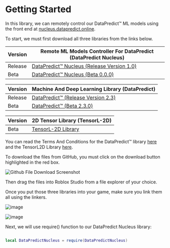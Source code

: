 # Getting Started

In this library, we can remotely control our DataPredict™ ML models using the front end at [nucleus.datapredict.online](https://nucleus.datapredict.online).

To start, we must first download all three libraries from the links below.

| Version | Remote ML Models Controller For DataPredict (DataPredict Nucleus)                                                                                                                   |
|---------|-------------------------------------------------------------------------------------------------------------------------------------------------------------------------------------|
| Release | [DataPredict™ Nucleus (Release Version 1.0)](https://github.com/AqwamCreates/DataPredict-Nucleus/blob/main/module_scripts/DataPredict%20Nucleus%20-%20Release%20Version%201.0.rbxm) |
| Beta    | [DataPredict™ Nucleus (Beta 0.0.0)](https://github.com/AqwamCreates/DataPredict-Nucleus/blob/main/module_scripts/DataPredict%20Nucleus.rbxm)                                        |

| Version | Machine And Deep Learning Library (DataPredict)                                                                                                           |
|---------|-----------------------------------------------------------------------------------------------------------------------------------------------------------|
| Release | [DataPredict™ (Release Version 2.3)](https://github.com/AqwamCreates/DataPredict/blob/main/module_scripts/DataPredict%20-%20Release%20Version%202.3.rbxm) |
| Beta    | [DataPredict™ (Beta 2.3.0)](https://github.com/AqwamCreates/DataPredict/blob/main/module_scripts/AqwamMachineAndDeepLearningLibrary.rbxm)                 |

| Version | 2D Tensor Library (TensorL-2D)                                                               |
|---------|----------------------------------------------------------------------------------------------|
| Beta    | [TensorL-2D Library](https://github.com/AqwamCreates/TensorL-2D/blob/main/src/TensorL2D.lua) |

You can read the Terms And Conditions for the DataPredict™ library [here](https://github.com/AqwamCreates/DataPredict/blob/main/docs/TermsAndConditions.md) and the TensorL2D Library [here](https://github.com/AqwamCreates/TensorL-2D/blob/main/docs/TermsAndConditions.md).

To download the files from GitHub, you must click on the download button highlighted in the red box.

![Github File Download Screenshot](https://github.com/AqwamCreates/DataPredict/assets/67371914/b921d568-81b9-4f47-8a96-e0ab0316a4fe)

Then drag the files into Roblox Studio from a file explorer of your choice.

Once you put those three libraries into your game, make sure you link them all using the linkers.

![image](https://github.com/user-attachments/assets/f487abe2-2919-404b-b4bb-b3b56369c8e1)

![image](https://github.com/user-attachments/assets/800beed0-6eb7-4304-8fb4-5cf853448efe)

Next, we will use require() function to our DataPredict Nucleus library:

```lua

local DataPredictNucleus = require(DataPredictNucleus)

```
